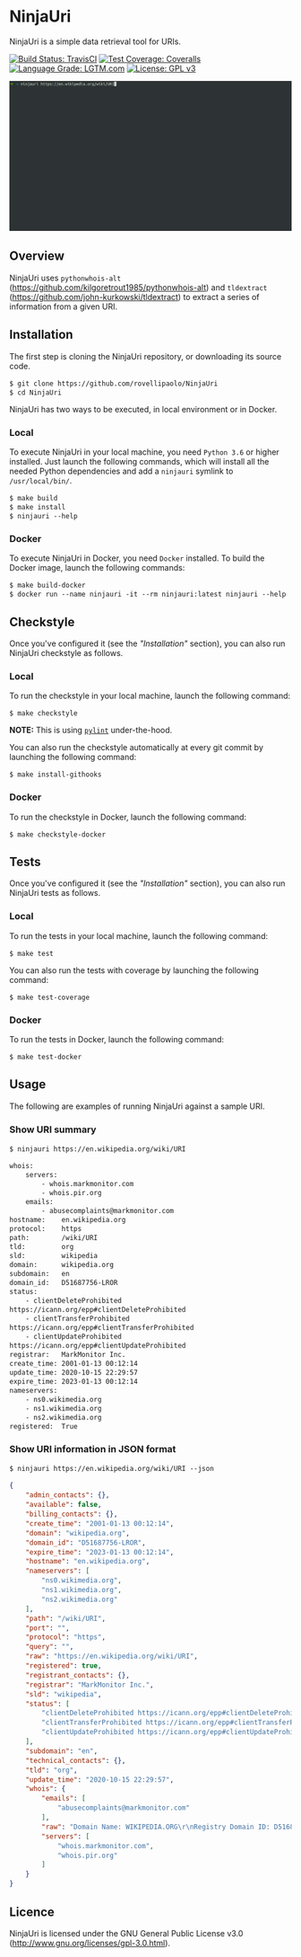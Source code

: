 NinjaUri
========

NinjaUri is a simple data retrieval tool for URIs.

[![Build Status: TravisCI](https://travis-ci.org/rovellipaolo/NinjaUri.svg?branch=master)](https://travis-ci.org/rovellipaolo/NinjaUri)
[![Test Coverage: Coveralls](https://coveralls.io/repos/github/rovellipaolo/NinjaUri/badge.svg?branch=master)](https://coveralls.io/github/rovellipaolo/NinjaUri?branch=master)
[![Language Grade: LGTM.com](https://img.shields.io/lgtm/grade/python/g/rovellipaolo/NinjaUri.svg?logo=lgtm&logoWidth=18)](https://lgtm.com/projects/g/rovellipaolo/NinjaUri/context:python)
[![License: GPL v3](https://img.shields.io/badge/License-GPLv3-blue.svg)](https://www.gnu.org/licenses/gpl-3.0)

![NinjaUri](docs/images/ninjauri.gif "Screencast of NinjaUri")



## Overview

NinjaUri uses `pythonwhois-alt` (https://github.com/kilgoretrout1985/pythonwhois-alt) and `tldextract` (https://github.com/john-kurkowski/tldextract) to extract a series of information from a given URI.



## Installation

The first step is cloning the NinjaUri repository, or downloading its source code.

```
$ git clone https://github.com/rovellipaolo/NinjaUri
$ cd NinjaUri
```

NinjaUri has two ways to be executed, in local environment or in Docker.

### Local
To execute NinjaUri in your local machine, you need `Python 3.6` or higher installed.
Just launch the following commands, which will install all the needed Python dependencies and add a `ninjauri` symlink to `/usr/local/bin/`.

```
$ make build
$ make install
$ ninjauri --help
```

### Docker
To execute NinjaUri in Docker, you need `Docker` installed.
To build the Docker image, launch the following commands:

```
$ make build-docker
$ docker run --name ninjauri -it --rm ninjauri:latest ninjauri --help
```



## Checkstyle

Once you've configured it (see the _"Installation"_ section), you can also run NinjaUri checkstyle as follows.

### Local
To run the checkstyle in your local machine, launch the following command:
```
$ make checkstyle
```
**NOTE:** This is using [`pylint`](https://github.com/PyCQA/pylint) under-the-hood.

You can also run the checkstyle automatically at every git commit by launching the following command:
```
$ make install-githooks
```

### Docker
To run the checkstyle in Docker, launch the following command:
```
$ make checkstyle-docker
```



## Tests

Once you've configured it (see the _"Installation"_ section), you can also run NinjaUri tests as follows.

### Local
To run the tests in your local machine, launch the following command:
```
$ make test
```

You can also run the tests with coverage by launching the following command:
```
$ make test-coverage
```

### Docker
To run the tests in Docker, launch the following command:
```
$ make test-docker
```



## Usage

The following are examples of running NinjaUri against a sample URI.

### Show URI summary
```
$ ninjauri https://en.wikipedia.org/wiki/URI
```
```
whois:
	servers:
		- whois.markmonitor.com
		- whois.pir.org
	emails:
		- abusecomplaints@markmonitor.com
hostname:    en.wikipedia.org
protocol:    https
path:        /wiki/URI
tld:         org
sld:         wikipedia
domain:      wikipedia.org
subdomain:   en
domain_id:   D51687756-LROR
status:
	- clientDeleteProhibited https://icann.org/epp#clientDeleteProhibited
	- clientTransferProhibited https://icann.org/epp#clientTransferProhibited
	- clientUpdateProhibited https://icann.org/epp#clientUpdateProhibited
registrar:   MarkMonitor Inc.
create_time: 2001-01-13 00:12:14
update_time: 2020-10-15 22:29:57
expire_time: 2023-01-13 00:12:14
nameservers:
	- ns0.wikimedia.org
	- ns1.wikimedia.org
	- ns2.wikimedia.org
registered:  True
```

### Show URI information in JSON format
```
$ ninjauri https://en.wikipedia.org/wiki/URI --json
```
```json
{
    "admin_contacts": {},
    "available": false,
    "billing_contacts": {},
    "create_time": "2001-01-13 00:12:14",
    "domain": "wikipedia.org",
    "domain_id": "D51687756-LROR",
    "expire_time": "2023-01-13 00:12:14",
    "hostname": "en.wikipedia.org",
    "nameservers": [
        "ns0.wikimedia.org",
        "ns1.wikimedia.org",
        "ns2.wikimedia.org"
    ],
    "path": "/wiki/URI",
    "port": "",
    "protocol": "https",
    "query": "",
    "raw": "https://en.wikipedia.org/wiki/URI",
    "registered": true,
    "registrant_contacts": {},
    "registrar": "MarkMonitor Inc.",
    "sld": "wikipedia",
    "status": [
        "clientDeleteProhibited https://icann.org/epp#clientDeleteProhibited",
        "clientTransferProhibited https://icann.org/epp#clientTransferProhibited",
        "clientUpdateProhibited https://icann.org/epp#clientUpdateProhibited"
    ],
    "subdomain": "en",
    "technical_contacts": {},
    "tld": "org",
    "update_time": "2020-10-15 22:29:57",
    "whois": {
        "emails": [
            "abusecomplaints@markmonitor.com"
        ],
        "raw": "Domain Name: WIKIPEDIA.ORG\r\nRegistry Domain ID: D51687756-LROR\r\nRegistrar WHOIS Server: whois.markmonitor.com\r\nRegistrar URL: http://www.markmonitor.com\r\nUpdated Date: 2020-10-15T22:29:57Z\r\nCreation Date: 2001-01-13T00:12:14Z\r\nRegistry Expiry Date: 2023-01-13T00:12:14Z\r\nRegistrar Registration Expiration Date:\r\nRegistrar: MarkMonitor Inc.\r\nRegistrar IANA ID: 292\r\nRegistrar Abuse Contact Email: abusecomplaints@markmonitor.com\r\nRegistrar Abuse Contact Phone: +1.2083895740\r\nReseller:\r\nDomain Status: clientDeleteProhibited https://icann.org/epp#clientDeleteProhibited\r\nDomain Status: clientTransferProhibited https://icann.org/epp#clientTransferProhibited\r\nDomain Status: clientUpdateProhibited https://icann.org/epp#clientUpdateProhibited\r\nRegistrant Organization: Wikimedia Foundation, Inc.\r\nRegistrant State/Province: CA\r\nRegistrant Country: US\r\nName Server: NS0.WIKIMEDIA.ORG\r\nName Server: NS1.WIKIMEDIA.ORG\r\nName Server: NS2.WIKIMEDIA.ORG\r\nDNSSEC: unsigned\r\nURL of the ICANN Whois Inaccuracy Complaint Form https://www.icann.org/wicf/)\r\n>>> Last update of WHOIS database: 2021-02-20T23:17:07Z <<<\r\n\r\nFor more information on Whois status codes, please visit https://icann.org/epp\r\n\r\nAccess to Public Interest Registry WHOIS information is provided to assist persons in determining the contents of a domain name registration record in the Public Interest Registry registry database. The data in this record is provided by Public Interest Registry for informational purposes only, and Public Interest Registry does not guarantee its accuracy. This service is intended only for query-based access. You agree that you will use this data only for lawful purposes and that, under no circumstances will you use this data to (a) allow, enable, or otherwise support the transmission by e-mail, telephone, or facsimile of mass unsolicited, commercial advertising or solicitations to entities other than the data recipient's own existing customers; or (b) enable high volume, automated, electronic processes that send queries or data to the systems of Registry Operator, a Registrar, or Afilias except as reasonably necessary to register domain names or modify existing registrations. All rights reserved. Public Interest Registry reserves the right to modify these terms at any time. By submitting this query, you agree to abide by this policy.\n\nThe Registrar of Record identified in this output may have an RDDS service that can be queried for additional information on how to contact the Registrant, Admin, or Tech contact of the queried domain name.\r\n",
        "servers": [
            "whois.markmonitor.com",
            "whois.pir.org"
        ]
    }
}
```



## Licence

NinjaUri is licensed under the GNU General Public License v3.0 (http://www.gnu.org/licenses/gpl-3.0.html).